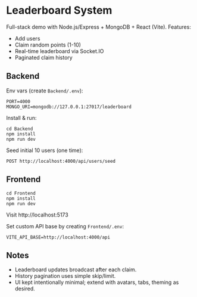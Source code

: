 # Leaderboard System

Full-stack demo with Node.js/Express + MongoDB + React (Vite). Features:

- Add users
- Claim random points (1-10)
- Real-time leaderboard via Socket.IO
- Paginated claim history

## Backend

Env vars (create `Backend/.env`):
```
PORT=4000
MONGO_URI=mongodb://127.0.0.1:27017/leaderboard
```

Install & run:
```
cd Backend
npm install
npm run dev
```
Seed initial 10 users (one time):
```
POST http://localhost:4000/api/users/seed
```

## Frontend
```
cd Frontend
npm install
npm run dev
```
Visit http://localhost:5173

Set custom API base by creating `Frontend/.env`:
```
VITE_API_BASE=http://localhost:4000/api
```

## Notes
- Leaderboard updates broadcast after each claim.
- History pagination uses simple skip/limit.
- UI kept intentionally minimal; extend with avatars, tabs, theming as desired.
